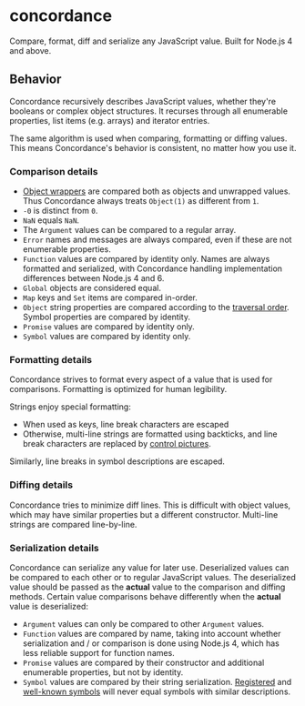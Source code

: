 # concordance

Compare, format, diff and serialize any JavaScript value. Built for Node.js 4
and above.

## Behavior

Concordance recursively describes JavaScript values, whether they're booleans or
complex object structures. It recurses through all enumerable properties, list
items (e.g. arrays) and iterator entries.

The same algorithm is used when comparing, formatting or diffing values. This
means Concordance's behavior is consistent, no matter how you use it.

### Comparison details

* [Object wrappers](https://github.com/getify/You-Dont-Know-JS/blob/master/types%20%26%20grammar/ch3.md#boxing-wrappers)
  are compared both as objects and unwrapped values. Thus Concordance always
  treats `Object(1)` as different from `1`.
* `-0` is distinct from `0`.
* `NaN` equals `NaN`.
* The `Argument` values can be compared to a regular array.
* `Error` names and messages are always compared, even if these are not
  enumerable properties.
* `Function` values are compared by identity only. Names are always formatted
  and serialized, with Concordance handling implementation differences between
  Node.js 4 and 6.
* `Global` objects are considered equal.
* `Map` keys and `Set` items are compared in-order.
* `Object` string properties are compared according to the [traversal order](http://2ality.com/2015/10/property-traversal-order-es6.html).
  Symbol properties are compared by identity.
* `Promise` values are compared by identity only.
* `Symbol` values are compared by identity only.

### Formatting details

Concordance strives to format every aspect of a value that is used for
comparisons. Formatting is optimized for human legibility.

Strings enjoy special formatting:

* When used as keys, line break characters are escaped
* Otherwise, multi-line strings are formatted using backticks, and line break
  characters are replaced by [control pictures](http://graphemica.com/blocks/control-pictures).

Similarly, line breaks in symbol descriptions are escaped.

### Diffing details

Concordance tries to minimize diff lines. This is difficult with object values,
which may have similar properties but a different constructor. Multi-line
strings are compared line-by-line.

### Serialization details

Concordance can serialize any value for later use. Deserialized values can be
compared to each other or to regular JavaScript values. The deserialized
value should be passed as the **actual** value to the comparison and diffing
methods. Certain value comparisons behave differently when the **actual** value
is deserialized:

* `Argument` values can only be compared to other `Argument` values.
* `Function` values are compared by name, taking into account whether
  serialization and / or comparison is done using Node.js 4, which has less
  reliable support for function names.
* `Promise` values are compared by their constructor and additional enumerable
  properties, but not by identity.
* `Symbol` values are compared by their string serialization. [Registered](https://developer.mozilla.org/en/docs/Web/JavaScript/Reference/Global_Objects/Symbol#Shared_symbols_in_the_global_symbol_registry)
   and [well-known symbols](https://developer.mozilla.org/en/docs/Web/JavaScript/Reference/Global_Objects/Symbol#Well-known_symbols)
   will never equal symbols with similar descriptions.
